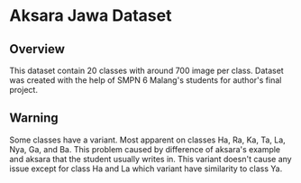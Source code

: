 # Aksara Jawa Dataset
## Overview
This dataset contain 20 classes with around 700 image per class. Dataset was created with the help of SMPN 6 Malang's students for author's final project.

## Warning
Some classes have a variant. Most apparent on classes Ha, Ra, Ka, Ta, La, Nya, Ga, and Ba. This problem caused by difference of aksara's example and aksara that the student usually writes in. This variant doesn't cause any issue except for class Ha and La which variant have similarity to class Ya.
